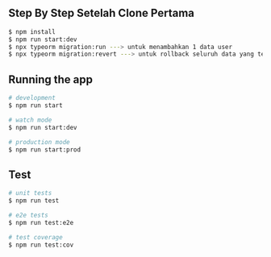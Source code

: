 
## Step By Step Setelah Clone Pertama

```bash
$ npm install
$ npm run start:dev
$ npx typeorm migration:run ---> untuk menambahkan 1 data user
$ npx typeorm migration:revert ---> untuk rollback seluruh data yang ter seeder diawal
```

## Running the app

```bash
# development
$ npm run start

# watch mode
$ npm run start:dev

# production mode
$ npm run start:prod
```

## Test

```bash
# unit tests
$ npm run test

# e2e tests
$ npm run test:e2e

# test coverage
$ npm run test:cov
```
